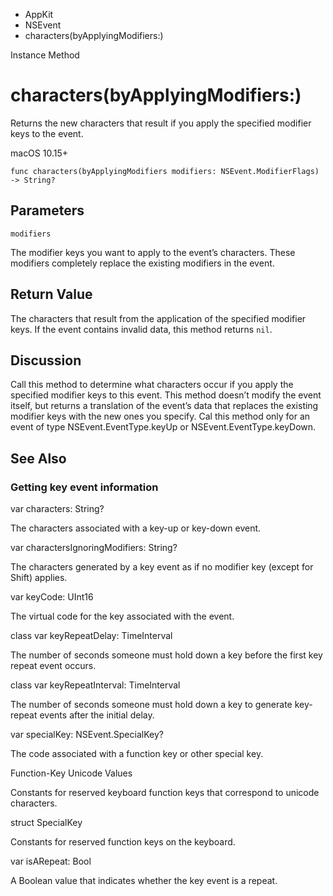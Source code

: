 

- AppKit
- NSEvent
-  characters(byApplyingModifiers:) 

Instance Method

# characters(byApplyingModifiers:)

Returns the new characters that result if you apply the specified modifier keys to the event.

macOS 10.15+

``` source
func characters(byApplyingModifiers modifiers: NSEvent.ModifierFlags) -> String?
```

## Parameters 

`modifiers`  

The modifier keys you want to apply to the event’s characters. These modifiers completely replace the existing modifiers in the event.

## Return Value

The characters that result from the application of the specified modifier keys. If the event contains invalid data, this method returns `nil`.

## Discussion

Call this method to determine what characters occur if you apply the specified modifier keys to this event. This method doesn’t modify the event itself, but returns a translation of the event’s data that replaces the existing modifier keys with the new ones you specify. Cal this method only for an event of type NSEvent.EventType.keyUp or NSEvent.EventType.keyDown.

## See Also

### Getting key event information

var characters: String?

The characters associated with a key-up or key-down event.

var charactersIgnoringModifiers: String?

The characters generated by a key event as if no modifier key (except for Shift) applies.

var keyCode: UInt16

The virtual code for the key associated with the event.

class var keyRepeatDelay: TimeInterval

The number of seconds someone must hold down a key before the first key repeat event occurs.

class var keyRepeatInterval: TimeInterval

The number of seconds someone must hold down a key to generate key-repeat events after the initial delay.

var specialKey: NSEvent.SpecialKey?

The code associated with a function key or other special key.

Function-Key Unicode Values

Constants for reserved keyboard function keys that correspond to unicode characters.

struct SpecialKey

Constants for reserved function keys on the keyboard.

var isARepeat: Bool

A Boolean value that indicates whether the key event is a repeat.

